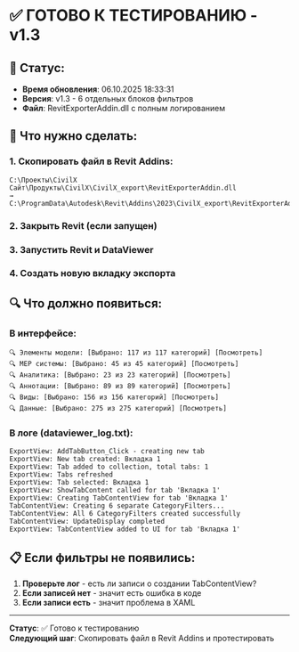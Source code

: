 # ✅ ГОТОВО К ТЕСТИРОВАНИЮ - v1.3

## 🎯 Статус:
- **Время обновления**: 06.10.2025 18:33:31
- **Версия**: v1.3 - 6 отдельных блоков фильтров
- **Файл**: RevitExporterAddin.dll с полным логированием

## 🚀 Что нужно сделать:

### 1. Скопировать файл в Revit Addins:
```
C:\Проекты\CivilX Сайт\Продукты\CivilX\CivilX_export\RevitExporterAddin.dll
→ C:\ProgramData\Autodesk\Revit\Addins\2023\CivilX_export\RevitExporterAddin.dll
```

### 2. Закрыть Revit (если запущен)

### 3. Запустить Revit и DataViewer

### 4. Создать новую вкладку экспорта

## 🔍 Что должно появиться:

### В интерфейсе:
```
🔍 Элементы модели: [Выбрано: 117 из 117 категорий] [Посмотреть] 
🔍 MEP системы: [Выбрано: 45 из 45 категорий] [Посмотреть] 
🔍 Аналитика: [Выбрано: 23 из 23 категорий] [Посмотреть] 
🔍 Аннотации: [Выбрано: 89 из 89 категорий] [Посмотреть] 
🔍 Виды: [Выбрано: 156 из 156 категорий] [Посмотреть] 
🔍 Данные: [Выбрано: 275 из 275 категорий] [Посмотреть] 
```

### В логе (dataviewer_log.txt):
```
ExportView: AddTabButton_Click - creating new tab
ExportView: New tab created: Вкладка 1
ExportView: Tab added to collection, total tabs: 1
ExportView: Tabs refreshed
ExportView: Tab selected: Вкладка 1
ExportView: ShowTabContent called for tab 'Вкладка 1'
ExportView: Creating TabContentView for tab 'Вкладка 1'
TabContentView: Creating 6 separate CategoryFilters...
TabContentView: All 6 CategoryFilters created successfully
TabContentView: UpdateDisplay completed
ExportView: TabContentView added to UI for tab 'Вкладка 1'
```

## 📋 Если фильтры не появились:

1. **Проверьте лог** - есть ли записи о создании TabContentView?
2. **Если записей нет** - значит есть ошибка в коде
3. **Если записи есть** - значит проблема в XAML

---
**Статус**: ✅ Готово к тестированию  
**Следующий шаг**: Скопировать файл в Revit Addins и протестировать






